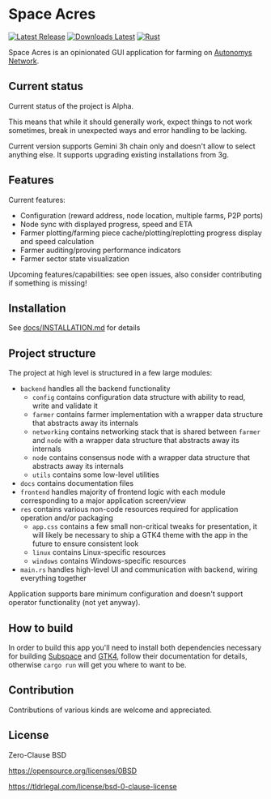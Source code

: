 # Space Acres

[![Latest Release](https://img.shields.io/github/v/release/autonomys/space-acres?display_name=tag&style=flat-square)](https://github.com/autonomys/space-acres/releases)
[![Downloads Latest](https://img.shields.io/github/downloads/autonomys/space-acres/latest/total?style=flat-square)](https://github.com/autonomys/space-acres/releases/latest)
[![Rust](https://img.shields.io/github/actions/workflow/status/autonomys/space-acres/rust.yml?branch=main)](https://github.com/autonomys/space-acres/actions/workflows/rust.yaml)

Space Acres is an opinionated GUI application for farming on [Autonomys Network](https://www.autonomys.xyz/).

## Current status

Current status of the project is Alpha.

This means that while it should generally work, expect things to not work sometimes, break in unexpected ways and error
handling to be lacking.

Current version supports Gemini 3h chain only and doesn't allow to select anything else. It supports upgrading existing
installations from 3g.

## Features

Current features:

* Configuration (reward address, node location, multiple farms, P2P ports)
* Node sync with displayed progress, speed and ETA
* Farmer plotting/farming piece cache/plotting/replotting progress display and speed calculation
* Farmer auditing/proving performance indicators
* Farmer sector state visualization

Upcoming features/capabilities: see open issues, also consider contributing if something is missing!

## Installation

See [docs/INSTALLATION.md](docs/INSTALLATION.md) for details

## Project structure

The project at high level is structured in a few large modules:

* `backend` handles all the backend functionality
    * `config` contains configuration data structure with ability to read, write and validate it
    * `farmer` contains farmer implementation with a wrapper data structure that abstracts away its internals
    * `networking` contains networking stack that is shared between `farmer` and `node` with a wrapper data structure
      that abstracts away its internals
    * `node` contains consensus node with a wrapper data structure that abstracts away its internals
    * `utils` contains some low-level utilities
* `docs` contains documentation files
* `frontend` handles majority of frontend logic with each module corresponding to a major application screen/view
* `res` contains various non-code resources required for application operation and/or packaging
    * `app.css` contains a few small non-critical tweaks for presentation, it will likely be necessary to ship a GTK4
      theme with the app in the future to ensure consistent look
    * `linux` contains Linux-specific resources
    * `windows` contains Windows-specific resources
* `main.rs` handles high-level UI and communication with backend, wiring everything together

Application supports bare minimum configuration and doesn't support operator functionality (not yet anyway).

## How to build

In order to build this app you'll need to install both dependencies necessary for building
[Subspace](https://github.com/autonomys/subspace) and [GTK4](https://github.com/gtk-rs/gtk4-rs), follow their
documentation for details, otherwise `cargo run` will get you where to want to be.

## Contribution

Contributions of various kinds are welcome and appreciated.

## License

Zero-Clause BSD

https://opensource.org/licenses/0BSD

https://tldrlegal.com/license/bsd-0-clause-license 
